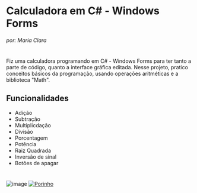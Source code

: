 # Calculadora em C# - Windows Forms
###### _por: Maria Clara_
#
Fiz uma calculadora programando em C# - Windows Forms para ter tanto a parte de código, quanto a interface gráfica editada. Nesse projeto, pratico conceitos básicos da programação, usando operações aritméticas e a biblioteca "Math".
## Funcionalidades
- Adição
- Subtração
- Multiplicdação
- Divisão
- Porcentagem
- Potência
- Raiz Quadrada
- Inversão de sinal
- Botões de apagar
#
![image](https://user-images.githubusercontent.com/123563801/229379608-9116b2a7-a647-4e02-b226-50404e3622c9.png)
[![Porinho](https://user-images.githubusercontent.com/123563801/229379141-fe628005-180a-4a07-82c2-9e3f60ec8d56.png)](https://github.com/maria-kaki/calculadora/blob/main/clonar-reposit%C3%B3rio.md)
